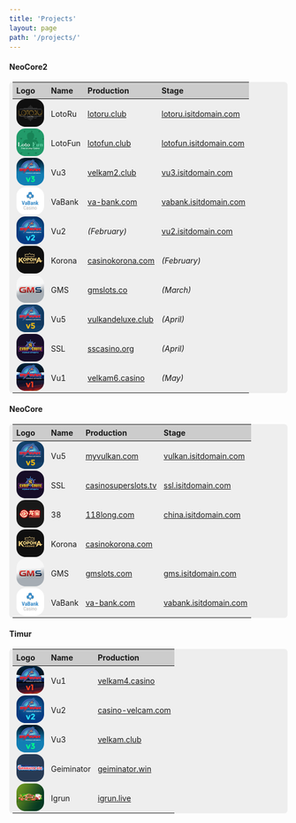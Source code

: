 ```yaml
---
title: 'Projects'
layout: page
path: '/projects/'
---
```


<style>
    table {
        background: #eee;
        border-radius: 0.4rem;
        padding: 0 .4rem;
        width: 100%;
    }
    th, td {
        padding: 0 .4rem;
    }
    th {
        background: #ccc;
        padding-top: .4rem;
        padding-bottom: .4rem;
    }
    td img {
        width: 50px;
        border-radius: 1rem;
    }
</style>

#### NeoCore2

|Logo|Name|Production|Stage|
|:---|:---|:---|:---|
|![](lotoru.png)|LotoRu|[lotoru.club](http://lotoru.club)|[lotoru.isitdomain.com](http://lotoru.isitdomain.com)|
|![](projects-lotofun.png)|LotoFun|[lotofun.club](http://lotofun.club)|[lotofun.isitdomain.com](http://lotofun.isitdomain.com)|
|![](projects-vu3.png)|Vu3|[velkam2.club](https://velkam2.club)|[vu3.isitdomain.com](http://vu3.isitdomain.com)|
|![](projects-vabank.png)|VaBank|[va-bank.com](https://va-bank.com)|[vabank.isitdomain.com](http://vabank.isitdomain.com)|
|![](projects-vu2.png)|Vu2|_(February)_|[vu2.isitdomain.com](http://vu2.isitdomain.com)|
|![](projects-korona.png)|Korona|[casinokorona.com](https://casinokorona.com)|_(February)_||
|![](projects-gms.png)|GMS|[gmslots.co](https://gmslots.co)|_(March)_||
|![](projects-vu5.png)|Vu5|[vulkandeluxe.club](https://vulkandeluxe.club)|_(April)_||
|![](projects-ssl.png)|SSL|[sscasino.org](https://sscasino.org)|_(April)_||
|![](projects-vu1.png)|Vu1|[velkam6.casino](https://velkam6.casino)|_(May)_||

#### NeoCore

|Logo|Name|Production|Stage|
|:---|:---|:---|:---|
|![](projects-vu5.png)|Vu5|[myvulkan.com](https://myvulkan.com)|[vulkan.isitdomain.com](http://vulkan.isitdomain.com)|
|![](projects-ssl.png)|SSL|[casinosuperslots.tv](https://casinosuperslots.tv)|[ssl.isitdomain.com](http://ssl.isitdomain.com)|
|![](projects-longbao.png)|38|[118long.com](http://118long.com)|[china.isitdomain.com](http://china.isitdomain.com)|
|![](projects-korona.png)|Korona|[casinokorona.com](http://casinokorona.com)||
|![](projects-gms.png)|GMS|[gmslots.com](http://www.gmslots.com)|[gms.isitdomain.com](http://gms.isitdomain.com)|
|![](projects-vabank.png)|VaBank|[va-bank.com](http://va-bank.com)|[vabank.isitdomain.com](http://vabank.isitdomain.com)|

#### Timur

|Logo|Name|Production|
|:---|:---|:---|
|![](projects-vu1.png)|Vu1|[velkam4.casino](http://velkam4.casino)|
|![](projects-vu2.png)|Vu2|[casino-velcam.com](http://casino-velcam.com)|
|![](projects-vu3.png)|Vu3|[velkam.club](http://velkam.club)|
|![](projects-gaminator.png)|Geiminator|[geiminator.win](http://geiminator.win)|
|![](projects-igrun.png)|Igrun|[igrun.live](http://igrun.live)|
